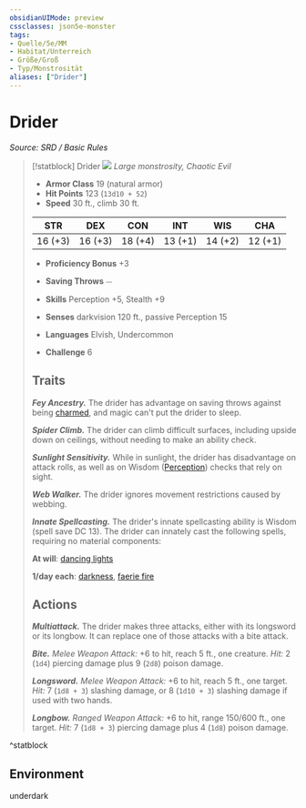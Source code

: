 ```yaml
---
obsidianUIMode: preview
cssclasses: json5e-monster
tags:
- Quelle/5e/MM
- Habitat/Unterreich
- Größe/Groß
- Typ/Monstrosität
aliases: ["Drider"]
---
```

# Drider
*Source: SRD / Basic Rules*  

> [!statblock] Drider
> ![](compendium/bestiary/monstrosity/token/drider.png#token)
> *Large monstrosity, Chaotic Evil*
> 
> - **Armor Class** 19  (natural armor)
> - **Hit Points** 123 (`13d10 + 52`)
> - **Speed** 30 ft., climb 30 ft.
> 
> |STR|DEX|CON|INT|WIS|CHA|
> |:---:|:---:|:---:|:---:|:---:|:---:|
> |16 (+3)|16 (+3)|18 (+4)|13 (+1)|14 (+2)|12 (+1)|
> 
> - **Proficiency Bonus** +3
> - **Saving Throws** ⏤
> - **Skills** Perception +5, Stealth +9
> - **Senses** darkvision 120 ft., passive Perception 15
> 
> - **Languages** Elvish, Undercommon
> - **Challenge** 6
> 
> ## Traits
> 
> ***Fey Ancestry.*** The drider has advantage on saving throws against being [charmed](rules/conditions.md#charmed), and magic can't put the drider to sleep.
> 
> ***Spider Climb.*** The drider can climb difficult surfaces, including upside down on ceilings, without needing to make an ability check.
> 
> ***Sunlight Sensitivity.*** While in sunlight, the drider has disadvantage on attack rolls, as well as on Wisdom ([Perception](rules/skills.md#Perception)) checks that rely on sight.
> 
> ***Web Walker.*** The drider ignores movement restrictions caused by webbing.
> 
> ***Innate Spellcasting.*** The drider's innate spellcasting ability is Wisdom (spell save DC 13). The drider can innately cast the following spells, requiring no material components:
> 
> **At will**: [dancing lights](compendium/spells/dancing-lights.md)
> 
> **1/day each**: [darkness](compendium/spells/darkness.md), [faerie fire](compendium/spells/faerie-fire.md)
> 
> ## Actions
> 
> ***Multiattack.*** The drider makes three attacks, either with its longsword or its longbow. It can replace one of those attacks with a bite attack.
> 
> ***Bite.*** *Melee Weapon Attack:* +6 to hit, reach 5 ft., one creature. *Hit:* 2 (`1d4`) piercing damage plus 9 (`2d8`) poison damage.
> 
> ***Longsword.*** *Melee Weapon Attack:* +6 to hit, reach 5 ft., one target. *Hit:* 7 (`1d8 + 3`) slashing damage, or 8 (`1d10 + 3`) slashing damage if used with two hands.
> 
> ***Longbow.*** *Ranged Weapon Attack:* +6 to hit, range 150/600 ft., one target. *Hit:* 7 (`1d8 + 3`) piercing damage plus 4 (`1d8`) poison damage.
^statblock

## Environment

underdark